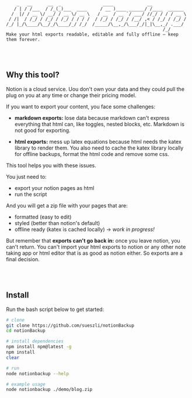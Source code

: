 ```
    _   __      __  _                ____             __
   / | / /___  / /_(_)___  ____     / __ )____ ______/ /____  ______
  /  |/ / __ \/ __/ / __ \/ __ \   / __  / __ `/ ___/ //_/ / / / __ \
 / /|  / /_/ / /_/ / /_/ / / / /  / /_/ / /_/ / /__/ ,< / /_/ / /_/ /
/_/ |_/\____/\__/_/\____/_/ /_/  /_____/\__,_/\___/_/|_|\__,_/ .___/
                                                            /_/
Make your html exports readable, editable and fully offline – keep them forever.
```

<br><br>

## Why this tool?

Notion is a cloud service. Uou don't own your data and they could pull the plug on you at any time or change their pricing model.

If you want to export your content, you face some challenges:

- **markdown exports:** lose data because markdown can't express everything that html can, like toggles, nested blocks, etc. Markdown is not good for exporting.

- **html exports:** mess up latex equations because html needs the katex library to render them. You also need to cache the katex library locally for offline backups, format the html code and remove some css.

This tool helps you with these issues.

You just need to:

- export your notion pages as html
- run the script

And you will get a zip file with your pages that are:

- formatted (easy to edit)
- styled (better than notion's default)
- offline ready (katex is cached locally) → _work in progress!_

But remember that **exports can't go back in:** once you leave notion, you can't return. You can't import your html exports to notion or any other note taking app or html editor that is as good as notion either. So exports are a final decision.

<br><br>


## Install

Run the bash script below to get started:

```bash
# clone
git clone https://github.com/sueszli/notionBackup
cd notionBackup

# install dependencies
npm install npm@latest -g
npm install
clear

# run
node notionbackup --help

# example usage
node notionbackup ./demo/blog.zip
```
